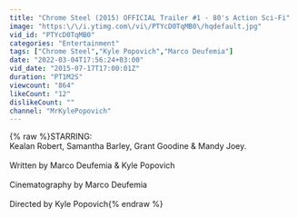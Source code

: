 ```yaml
---
title: "Chrome Steel (2015) OFFICIAL Trailer #1 - 80's Action Sci-Fi"
image: "https:\/\/i.ytimg.com\/vi\/PTYcD0TqMB0\/hqdefault.jpg"
vid_id: "PTYcD0TqMB0"
categories: "Entertainment"
tags: ["Chrome Steel","Kyle Popovich","Marco Deufemia"]
date: "2022-03-04T17:56:24+03:00"
vid_date: "2015-07-17T17:00:01Z"
duration: "PT1M2S"
viewcount: "864"
likeCount: "12"
dislikeCount: ""
channel: "MrKylePopovich"
---
```

{% raw %}STARRING:<br />Kealan Robert, Samantha Barley, Grant Goodine &amp; Mandy Joey.<br /><br />Written by Marco Deufemia &amp; Kyle Popovich<br /><br />Cinematography by Marco Deufemia<br /><br />Directed by Kyle Popovich{% endraw %}
